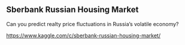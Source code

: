 ## Sberbank Russian Housing Market
Can you predict realty price fluctuations in Russia’s volatile economy?

https://www.kaggle.com/c/sberbank-russian-housing-market/
